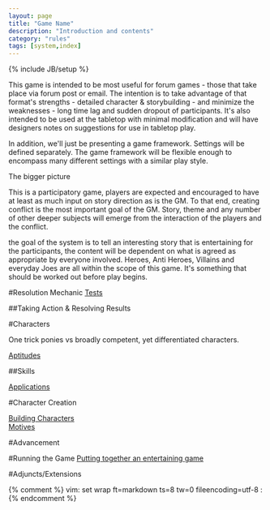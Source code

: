 ```yaml
---
layout: page
title: "Game Name"
description: "Introduction and contents"
category: "rules"
tags: [system,index]
---
```

{% include JB/setup %}

This game is intended to be most useful for forum games - those that take place via forum post or email. The intention is to take advantage of that format's strengths - detailed character &amp; storybuilding - and minimize the weaknesses - long time lag and sudden dropout of participants.  It's also intended to be used at the tabletop with minimal modification and will have designers notes on suggestions for use in tabletop play.

In addition, we'll just be presenting a game framework. Settings will be defined separately. The game framework will be flexible enough to encompass many different settings with a similar play style.

The bigger picture

This is a participatory game, players are expected and encouraged to have at least as much input on story direction as is the GM. To that end, creating conflict is the most important goal of the GM. Story, theme and any number of other deeper subjects will emerge from the interaction of the players and the conflict. 

the goal of the system is to tell an interesting story that is entertaining for the participants, the content will be dependent on what is agreed as appropriate by everyone involved. Heroes, Anti Heroes, Villains and everyday Joes are all within the scope of this game. It's something that should be worked out before play begins.



#Resolution Mechanic
[Tests](resolution_mechanic/index.html)  

##Taking Action & Resolving Results

#Characters

One trick ponies vs broadly competent, yet differentiated characters.

[Aptitudes](pages/rules/basic_aptitudes/index.html)

##Skills

[Applications](pages/rules/basic_applications/index.html)

#Character Creation

[Building Characters](pages/rules/building_characters/index.html)   
[Motives](pages/rules/motives/index.html)

#Advancement

#Running the Game
[Putting together an entertaining game](running_games/index.html)

#Adjuncts/Extensions

{% comment %} 
vim: set wrap ft=markdown ts=8 tw=0 fileencoding=utf-8 : 
{% endcomment %}
